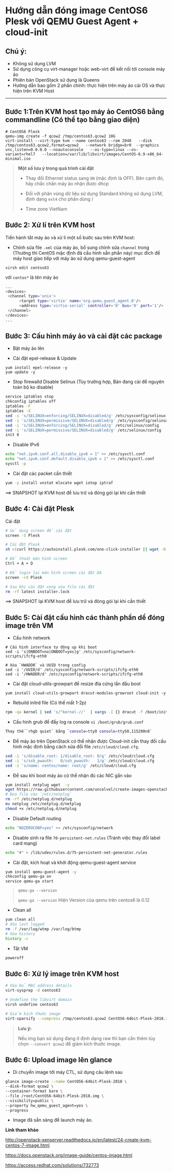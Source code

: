 # Hướng dẫn đóng image CentOS6 Plesk với QEMU Guest Agent + cloud-init

## Chú ý:

- Không sử dụng LVM 
- Sử dụng công cụ virt-manager hoặc web-virt để kết nối tới console máy ảo
- Phiên bản OpenStack sử dụng là Queens
- Hướng dẫn bao gồm 2 phần chính: thực hiện trên máy ảo cài OS và thực hiện trên KVM Host

----------------------

## Bước 1:Trên KVM host tạo máy ảo CentOS6 bằng commandline (Có thể tạo bằng giao diện)

``` 
# CentOS6 Plesk
qemu-img create -f qcow2 /tmp/centos63.qcow2 10G
virt-install --virt-type kvm --name centos63 --ram 2048   --disk /tmp/centos63.qcow2,format=qcow2   --network bridge=br0  --graphics vnc,listen=0.0.0.0 --noautoconsole   --os-type=linux --os-variant=rhel7   --location=/var/lib/libvirt/images/CentOS-6.9-x86_64-minimal.iso
```

> **Một số lưu ý trong quá trình cài đặt**
> 
> - Thay đổi Ethernet status sang `ON` (mặc định là OFF). Bên cạnh đó, hãy chắc chắn máy ảo nhận được dhcp
> 
> - Đối với phân vùng dữ liệu sử dụng Standard không sử dụng LVM, định dạng `ext4` cho phân dùng /
> 
> - Time zone VietNam

## Bước 2: Xử lí trên KVM host 

Tiến hành tắt máy ảo và xử lí một số bước sau trên KVM host:

- Chỉnh sửa file `.xml` của máy ảo, bổ sung chỉnh sửa `channel` trong <devices> (Thường thì CentOS mặc định đã cấu hình sẵn phần này) mục đích để máy host giao tiếp với máy ảo sử dụng qemu-guest-agent

`virsh edit centos63`

với `centos*` là tên máy ảo

``` sh
...
<devices>
 <channel type='unix'>
      <target type='virtio' name='org.qemu.guest_agent.0'/>
      <address type='virtio-serial' controller='0' bus='0' port='1'/>
 </channel>
</devices>
...
```

## Bước 3: Cấu hình máy ảo và cài đặt các package

- Bật máy ảo lên

- Cài đặt epel-release & Update 
```
yum install epel-release -y
yum update -y
```

- Stop firewalld Disable Selinux (Tùy trường hợp, Bản đang cài để nguyên toàn bộ ko disable)

``` sh
service iptables stop
chkconfig iptables off
iptables -F
iptables -X
sed -i 's/SELINUX=enforcing/SELINUX=disabled/g' /etc/sysconfig/selinux
sed -i 's/SELINUX=permissive/SELINUX=disabled/g' /etc/sysconfig/selinux
sed -i 's/SELINUX=enforcing/SELINUX=disabled/g' /etc/selinux/config
sed -i 's/SELINUX=permissive/SELINUX=disabled/g' /etc/selinux/config
init 6
```

- Disable IPv6
```sh
echo "net.ipv6.conf.all.disable_ipv6 = 1" >> /etc/sysctl.conf
echo "net.ipv6.conf.default.disable_ipv6 = 1" >> /etc/sysctl.conf
sysctl -p
```

- Cài đặt các packet cần thiết 

```sh
yum -y install vnstat mlocate wget iotop iptraf
```

==> SNAPSHOT lại KVM host để lưu trữ và đóng gói lại khi cần thiết

## Bước 4: Cài đặt Plesk 

Cài đặt 
```sh
# Sử dụng screen để cài đặt 
screen -S Plesk

# Cài đặt Plesk 
sh <(curl https://autoinstall.plesk.com/one-click-installer || wget -O - https://autoinstall.plesk.com/one-click-installer)

# Để thoát màn hình screen
Ctrl + A + D

# Để login lại màn hình screen cài đặt DA 
screen -rd Plesk

# Sau khi cài đặt xong xóa file cài đặt
rm -rf latest installer.lock
```

==> SNAPSHOT lại KVM host để lưu trữ và đóng gói lại khi cần thiết

## Bước 5: Cài đặt cấu hình các thành phần dể đóng image trên VM 

- Cấu hình network 

```
# Cấu hình interface tự động up khi boot 
sed -i 's|ONBOOT=no|ONBOOT=yes|g' /etc/sysconfig/network-scripts/ifcfg-eth0

# Xóa `HWADDR` và UUID trong config
sed -i '/UUID/d' /etc/sysconfig/network-scripts/ifcfg-eth0
sed -i '/HWADDR/d' /etc/sysconfig/network-scripts/ifcfg-eth0
```
- Cài đặt cloud-utils-growpart để resize đĩa cứng lần đầu boot

```
yum install cloud-utils-growpart dracut-modules-growroot cloud-init -y
```

-  Rebuild initrd file (Có thể mất 1-2p)

``` sh 
rpm -qa kernel | sed 's/^kernel-//'  | xargs -I {} dracut -f /boot/initramfs-{}.img {}
```

- Cấu hình grub để đẩy log ra console `vi /boot/grub/grub.conf`

``` sh 
Thay thế `rhgb quiet` bằng `console=tty0 console=ttyS0,115200n8`
```

- Để máy ảo trên OpenStack có thể nhận được Cloud-init cần thay đổi cấu hình mặc định bằng cách sửa đổi file `/etc/cloud/cloud.cfg`. 

``` sh
sed -i 's/disable_root: 1/disable_root: 0/g' /etc/cloud/cloud.cfg
sed -i 's/ssh_pwauth:   0/ssh_pwauth:   1/g' /etc/cloud/cloud.cfg
sed -i 's/name: centos/name: root/g' /etc/cloud/cloud.cfg
```

- Để sau khi boot máy ảo có thể nhận đủ các NIC gắn vào

``` sh 
yum install netplug wget  -y
wget https://raw.githubusercontent.com/uncelvel/create-images-openstack/master/scripts_all/netplug_centos6 -O netplug
# Đưa file vào `/etc/netplug`
rm -rf /etc/netplug.d/netplug
mv netplug /etc/netplug.d/netplug
chmod +x /etc/netplug.d/netplug
```

- Disable Default routing

``` sh
echo "NOZEROCONF=yes" >> /etc/sysconfig/network
```

- Disable sinh ra file `70-persistent-net.rules` (Tránh việc thay đổi label card mạng)

``` sh 
echo "#" > /lib/udev/rules.d/75-persistent-net-generator.rules
```

- Cài đặt, kích hoạt và khởi động qemu-guest-agent service

``` sh 
yum install qemu-guest-agent -y
chkconfig qemu-ga on
service qemu-ga start
```

> `qemu-ga --version`
> 
> `qemu-ga --version` Hiện Version của qemu trên centos6 là 0.12


- Clean all 

``` sh 
yum clean all
# Xóa last logged
rm -f /var/log/wtmp /var/log/btmp
# Xóa history 
history -c
```

- Tắt VM 

``` sh 
poweroff
```

## Bước 6: Xử lý image trên KVM host

``` sh
# Xóa bỏ MAC address details
virt-sysprep -d centos63

# Undefine the libvirt domain
virsh undefine centos63

# Giảm kích thước image
virt-sparsify --compress /tmp/centos63.qcow2 CentOS6-64bit-Plesk-2018.img
```

> **Lưu ý:**
> 
> Nếu img bạn sử dụng đang ở định dạng raw thì bạn cần thêm tùy chọn `--convert qcow2` để giảm kích thước image.

## Bước 6: Upload image lên glance

- Di chuyển image tới máy CTL, sử dụng câu lệnh sau

``` sh
glance image-create --name CentOS6-64bit-Plesk-2018 \
--disk-format qcow2 \
--container-format bare \
--file /root/CentOS6-64bit-Plesk-2018.img \
--visibility=public \
--property hw_qemu_guest_agent=yes \
--progress
```

- Image đã sẵn sàng để launch máy ảo.


**Link tham khảo**

http://openstack-xenserver.readthedocs.io/en/latest/24-create-kvm-centos-7-image.html

https://docs.openstack.org/image-guide/centos-image.html

https://access.redhat.com/solutions/732773
